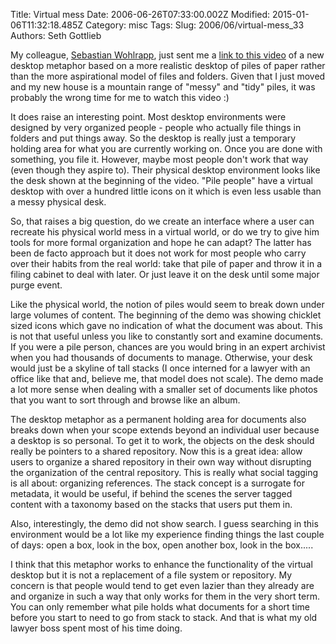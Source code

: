 Title: Virtual mess
Date: 2006-06-26T07:33:00.002Z
Modified: 2015-01-06T11:32:18.485Z
Category: misc
Tags: 
Slug: 2006/06/virtual-mess_33
Authors: Seth Gottlieb

My colleague, [Sebastian Wohlrapp](http://blog.wohlrapp.com/), just sent me a [link to this video](http://www.youtube.com/watch?v=M0ODskdEPnQ) of a new desktop metaphor based on a more realistic desktop of piles of paper rather than the more aspirational model of files and folders. Given that I just moved and my new house is a mountain range of "messy" and "tidy" piles, it was probably the wrong time for me to watch this video :)  

It does raise an interesting point. Most desktop environments were designed by very organized people - people who actually file things in folders and put things away. So the desktop is really just a temporary holding area for what you are currently working on. Once you are done with something, you file it. However, maybe most people don't work that way (even though they aspire to). Their physical desktop environment looks like the desk shown at the beginning of the video. "Pile people" have a virtual desktop with over a hundred little icons on it which is even less usable than a messy physical desk.  

So, that raises a big question, do we create an interface where a user can recreate his physical world mess in a virtual world, or do we try to give him tools for more formal organization and hope he can adapt? The latter has been de facto approach but it does not work for most people who carry over their habits from the real world: take that pile of paper and throw it in a filing cabinet to deal with later. Or just leave it on the desk until some major purge event.  

Like the physical world, the notion of piles would seem to break down under large volumes of content. The beginning of the demo was showing chicklet sized icons which gave no indication of what the document was about. This is not that useful unless you like to constantly sort and examine documents. If you were a pile person, chances are you would bring in an expert archivist when you had thousands of documents to manage. Otherwise, your desk would just be a skyline of tall stacks (I once interned for a lawyer with an office like that and, believe me, that model does not scale). The demo made a lot more sense when dealing with a smaller set of documents like photos that you want to sort through and browse like an album.

The desktop metaphor as a permanent holding area for documents also breaks down when your scope extends beyond an individual user because a desktop is so personal. To get it to work, the objects on the desk should really be pointers to a shared repository. Now this is a great idea: allow users to organize a shared repository in their own way without disrupting the organization of the central repository. This is really what social tagging is all about: organizing references. The stack concept is a surrogate for metadata, it would be useful, if behind the scenes the server tagged content with a taxonomy based on the stacks that users put them in.  

Also, interestingly, the demo did not show search. I guess searching in this environment would be a lot like my experience finding things the last couple of days: open a box, look in the box, open another box, look in the box.....  

I think that this metaphor works to enhance the functionality of the virtual desktop but it is not a replacement of a file system or repository. My concern is that people would tend to get even lazier than they already are and organize in such a way that only works for them in the very short term. You can only remember what pile holds what documents for a short time before you start to need to go from stack to stack. And that is what my old lawyer boss spent most of his time doing.  

  
  
